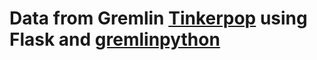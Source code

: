 # Data from Gremlin [Tinkerpop](https://github.com/apache/tinkerpop) using Flask and [gremlinpython](https://pypi.org/project/gremlinpython/)

